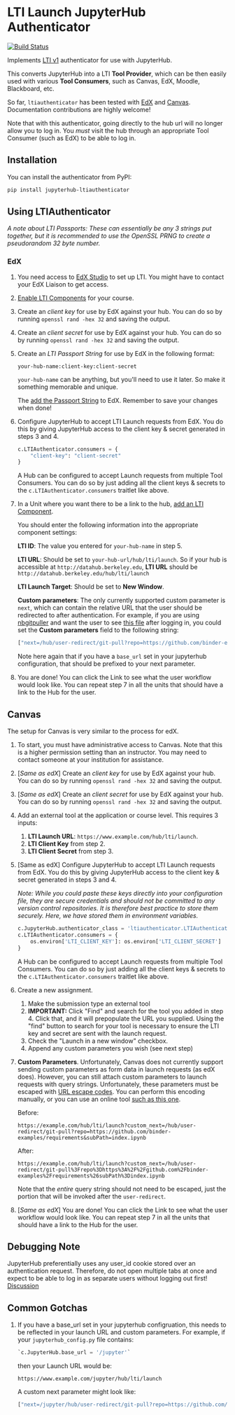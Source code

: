 # LTI Launch JupyterHub Authenticator

[![Build Status](https://travis-ci.org/yuvipanda/jupyterhub-ltiauthenticator.svg?branch=master)](https://travis-ci.org/yuvipanda/jupyterhub-ltiauthenticator)

Implements [LTI v1](http://www.imsglobal.org/specs/ltiv1p1p1/implementation-guide) authenticator for use with JupyterHub.

This converts JupyterHub into a LTI **Tool Provider**, which can be
then easily used with various **Tool Consumers**, such as Canvas, EdX,
Moodle, Blackboard, etc.

So far, `ltiauthenticator` has been tested with [EdX](http://edx.readthedocs.io/projects/edx-partner-course-staff/en/latest/exercises_tools/lti_component.html) and [Canvas](https://canvas.instructure.com/doc/api/file.tools_intro.html). Documentation contributions are highly welcome!

Note that with this authenticator, going directly to the hub url will no longer
allow you to log in. You *must* visit the hub through an appropriate Tool
Consumer (such as EdX) to be able to log in.

## Installation

You can install the authenticator from PyPI:

```bash
pip install jupyterhub-ltiauthenticator
```

## Using LTIAuthenticator

_A note about LTI Passports: These can essentially be any 3 strings put together, but it is recommended to use the OpenSSL PRNG to create a pseudorandom 32 byte number._

### EdX

1. You need access to [EdX Studio](https://studio.edx.org/) to set up LTI. You
   might have to contact your EdX Liaison to get access.

2. [Enable LTI Components](http://edx.readthedocs.io/projects/edx-partner-course-staff/en/latest/exercises_tools/lti_component.html#enabling-lti-components-for-a-course) 
   for your course.

3. Create an *client key* for use by EdX against your hub. You can do so by
   running `openssl rand -hex 32` and saving the output.

4. Create an *client secret* for use by EdX against your hub. You can do so by
   running `openssl rand -hex 32` and saving the output.

5. Create an *LTI Passport String* for use by EdX in the following format:

   ```
   your-hub-name:client-key:client-secret
   ```
   
   `your-hub-name` can be anything, but you'll need to use it later. So make it
   something memorable and unique.
   
   The [add the Passport String](http://edx.readthedocs.io/projects/edx-partner-course-staff/en/latest/exercises_tools/lti_component.html#adding-an-lti-passport-to-the-course-configuration)
   to EdX. Remember to save your changes when done!
   
6. Configure JupyterHub to accept LTI Launch requests from EdX. You do this by
   giving JupyterHub access to the client key & secret generated in steps 3 and 4.

   ```python
   c.LTIAuthenticator.consumers = {
       "client-key": "client-secret"
   }
   ```
   
   A Hub can be configured to accept Launch requests from multiple Tool
   Consumers. You can do so by just adding all the client keys & secrets to the
   `c.LTIAuthenticator.consumers` traitlet like above.
   
7. In a Unit where you want there to be a link to the hub,
   [add an LTI Component](http://edx.readthedocs.io/projects/edx-partner-course-staff/en/latest/exercises_tools/lti_component.html#adding-an-lti-component-to-a-course-unit).

   You should enter the following information into the appropriate component
   settings:
   
   **LTI ID**: The value you entered for `your-hub-name` in step 5.
   
   **LTI URL**: Should be set to `your-hub-url/hub/lti/launch`. So if your hub
   is accessible at `http://datahub.berkeley.edu`, **LTI URL** should be
   `http://datahub.berkeley.edu/hub/lti/launch`
   
   **LTI Launch Target**: Should be set to **New Window**.
   
   **Custom parameters**: The only currently supported custom parameter is
   `next`, which can contain the relative URL that the user should be redirected
   to after authentication. For example, if you are using 
   [nbgitpuller](https://github.com/data-8/nbgitpuller) and want the user to see
   [this file](https://github.com/binder-examples/requirements/blob/master/index.ipynb) after
   logging in, you could set the **Custom parameters** field to the following
   string:
   
   ```js
   ["next=/hub/user-redirect/git-pull?repo=https://github.com/binder-examples/requirements&subPath=index.ipynb"]
   ```

   Note here again that if you have a `base_url` set in your jupyterhub configuration, that should be prefixed to your next parameter. 

8. You are done! You can click the Link to see what the user workflow would look
   like. You can repeat step 7 in all the units that should have a link to the
   Hub for the user.

## Canvas

The setup for Canvas is very similar to the process for edX.

1.  To start, you must have administrative access to Canvas. Note that this is a higher permission setting than an instructor. You may need to contact someone at your institution for assistance.

2.  [_Same as edX_] Create an _client key_ for use by EdX against your hub. You can do so by
    running `openssl rand -hex 32` and saving the output.

3.  [_Same as edX_] Create an _client secret_ for use by EdX against your hub. You can do so by
    running `openssl rand -hex 32` and saving the output.

4.  Add an external tool at the application or course level. This requires 3 inputs:

    1. **LTI Launch URL**: `https://www.example.com/hub/lti/launch`. 
    2. **LTI Client Key** from step 2. 
    3. **LTI Client Secret** from step 3. 

5.  [Same as edX] Configure JupyterHub to accept LTI Launch requests from EdX. You do this by
    giving JupyterHub access to the client key & secret generated in steps 3 and 4.

    _Note: While you could paste these keys directly into your configuration file, they are secure credentials and should not be committed to any version control repositories. It is therefore best practice to store them securely. Here, we have stored them in environment variables._

    ```python
    c.JupyterHub.authenticator_class = 'ltiauthenticator.LTIAuthenticator'
    c.LTIAuthenticator.consumers = {
        os.environ['LTI_CLIENT_KEY']: os.environ['LTI_CLIENT_SECRET']
    }
    ```

    A Hub can be configured to accept Launch requests from multiple Tool
    Consumers. You can do so by just adding all the client keys & secrets to the
    `c.LTIAuthenticator.consumers` traitlet like above.

6.  Create a new assignment.

    1. Make the submission type an external tool  
    2. **IMPORTANT:** Click "Find" and search for the tool you added in step 4. Click that, and it will prepopulate the URL you supplied. Using the "find" button to search for your tool is necessary to ensure the LTI key and secret are sent with the launch request.
    3. Check the "Launch in a new window" checkbox.  
    4. Append any custom parameters you wish (see next step)

7.  **Custom Parameters**. Unfortunately, Canvas does not currently support sending custom parameters as form data in launch requests (as edX does). However, you can still attach custom parameters to launch requests with query strings. Unfortunately, these parameters must be escaped with [URL escape codes](https://developer.mozilla.org/en-US/docs/Glossary/percent-encoding). You can perform this encoding manually, or you can use an online tool [such as this one](https://meyerweb.com/eric/tools/dencoder/).

    Before:

    ```
    https://example.com/hub/lti/launch?custom_next=/hub/user-redirect/git-pull?repo=https://github.com/binder-examples/requirements&subPath=index.ipynb
    ```

    After:

    ```
    https://example.com/hub/lti/launch?custom_next=/hub/user-redirect/git-pull%3Frepo%3Dhttps%3A%2F%2Fgithub.com%2Fbinder-examples%2Frequirements%26subPath%3Dindex.ipynb
    ```

    Note that the _entire_ query string should not need to be escaped, just the portion that will be invoked after the `user-redirect`.

8. [_Same as edX_] You are done! You can click the Link to see what the user workflow would look
   like. You can repeat step 7 in all the units that should have a link to the
   Hub for the user.

## Debugging Note

JupyterHub preferentially uses any user_id cookie stored over an authentication request. Therefore, do not open multiple tabs at once and expect to be able to log in as separate users without logging out first! [Discussion](https://github.com/jupyterhub/jupyterhub/pull/1840)

## Common Gotchas

1. If you have a base_url set in your jupyterhub configruation, this needs to be reflected in your launch URL and custom parameters. For example, if your `jupyterhub_config.py` file contains:

    ```python
    `c.JupyterHub.base_url = '/jupyter'`
    ```

    then your Launch URL would be: 

    ```
    https://www.example.com/jupyter/hub/lti/launch
    ```

    A custom next parameter might look like:

    ```js
    ["next=/jupyter/hub/user-redirect/git-pull?repo=https://github.com/binder-examples/requirements&subPath=index.ipynb"]
    ```